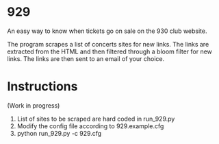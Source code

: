 929
===

An easy way to know when tickets go on sale on the 930 club website.

The program scrapes a list of concerts sites for new links.  The links are
extracted from the HTML and then filtered through a bloom filter for new links.
The links are then sent to an email of your choice.


Instructions
============

(Work in progress)

1. List of sites to be scraped are hard coded in run_929.py
2. Modify the config file according to 929.example.cfg
3. python run_929.py -c 929.cfg
